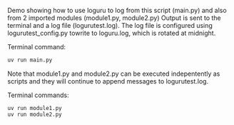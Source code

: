 
Demo showing how to use loguru to log from this script (main.py) and also from 2 imported modules (module1.py, module2.py)
Output is sent to the terminal and a log file (logurutest.log). The log file is configured using logurutest_config.py towrite to loguru.log, which is rotated at midnight.

Terminal command: 
```bash
uv run main.py
```

Note that module1.py and module2.py can be executed indepentently as scripts and they will continue to append messages to logurutest.log.

Terminal commands:
```
uv run module1.py
uv run module2.py
```

